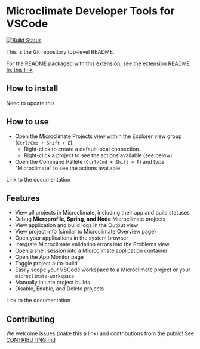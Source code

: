 # Microclimate Developer Tools for VSCode

[![Build Status](https://travis-ci.com/microclimate-dev2ops/microclimate-vscode-tools.svg?token=wpsJvyUkyhtfRa9prmMq&branch=master)](https://travis-ci.com/microclimate-dev2ops/microclimate-vscode-tools)

This is the Git repository top-level README.

For the README packaged with this extension, see [the extension README fix this link](github.com)

## How to install
Need to update this

## How to use
- Open the Microclimate Projects view within the Explorer view group (`Ctrl/Cmd + Shift + E`),
    - Right-click to create a default local connection.
    - Right-click a project to see the actions available (see below)
- Open the Command Pallete (`Ctrl/Cmd + Shift + P`) and type "Microclimate" to see the actions available

Link to the documentation

## Features
- View all projects in Microclimate, including their app and build statuses
- Debug **Microprofile, Spring, and Node** Microclimate projects
- View application and build logs in the Output view
- View project info (similar to Microclimate Overview page)
- Open your applications in the system browser
- Integrate Microclimate validation errors into the Problems view
- Open a shell session into a Microclimate application container
- Open the App Monitor page
- Toggle project auto-build
- Easily scope your VSCode workspace to a Microclimate project or your `microclimate-workspace`
- Manually initiate project builds
- Disable, Enable, and Delete projects

Link to the documentation

## Contributing
We welcome issues (make this a link) and contributions from the public! See [CONTRIBUTING.md](https://github.ibm.com/dev-ex/microclimate-vscode/tree/master/CONTRIBUTING.md)